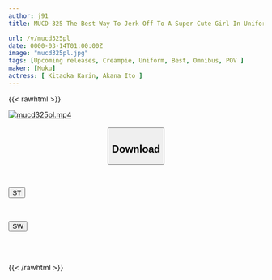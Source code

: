 ```yaml
---
author: j91
title: MUCD-325 The Best Way To Jerk Off To A Super Cute Girl In Uniform And Have Some Lovey-dovey Sex. Fuck Her Until You Cum.

url: /v/mucd325pl
date: 0000-03-14T01:00:00Z
image: "mucd325pl.jpg"
tags: [Upcoming releases, Creampie, Uniform, Best, Omnibus, POV	]
maker: [Muku]
actress: [ Kitaoka Karin, Akana Ito ]
---
```



{{< rawhtml >}}

<div class="video" data-videoid="pending_link.html">
    <a href="javascript:;">
        <img src="/v/mucd325pl/mucd325pl.jpg" width="WIDTH" height="HEIGHT" alt="mucd325pl.mp4" loading="lazy">
    </a>
</div>

<script type="text/javascript" src="https://j91.asia/asset/on-demand-pend.js"></script>

<br>
  <link rel="stylesheet" href="https://j91.asia/asset/bs5.css">
  
  <center>
  <button class="btn btn-primary" type="button" data-bs-toggle="collapse" data-bs-target=".multi-collapse" aria-expanded="false" aria-controls="multiCollapseExample1 multiCollapseExample2"><h2>Download</h2></button></center>
</p>
<div class="row">
  <div class="col">
    <div class="collapse multi-collapse" id="multiCollapseExample1">
      <div class="card card-body">
	      	      <br>
<div class="buttons">  
<p><a href="https://j91.asia/pending_link.html" target="_blank"><button class="btn-hover color-3"><i class="fa fa-download"></i> ST</button></a></p></div>
    </div>
  </div>
</div>
  <div class="col">
    <div class="collapse multi-collapse" id="multiCollapseExample2">
      <div class="card card-body">
	      <br>
<div class="buttons">
<p><a href="https://j91.asia/pending_link.html" target="_blank"><button class="btn-hover color-2"><i class="fa fa-download"></i> SW</button></a></p></div>
<br><br>
      </div>
    </div>
  </div>
</div>

{{< /rawhtml >}}